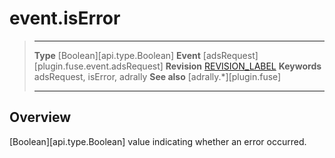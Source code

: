 # event.isError

> --------------------- ------------------------------------------------------------------------------------------
> __Type__              [Boolean][api.type.Boolean]
> __Event__             [adsRequest][plugin.fuse.event.adsRequest]
> __Revision__          [REVISION_LABEL](REVISION_URL)
> __Keywords__          adsRequest, isError, adrally
> __See also__			[adrally.*][plugin.fuse]
> --------------------- ------------------------------------------------------------------------------------------

## Overview

[Boolean][api.type.Boolean] value indicating whether an error occurred.